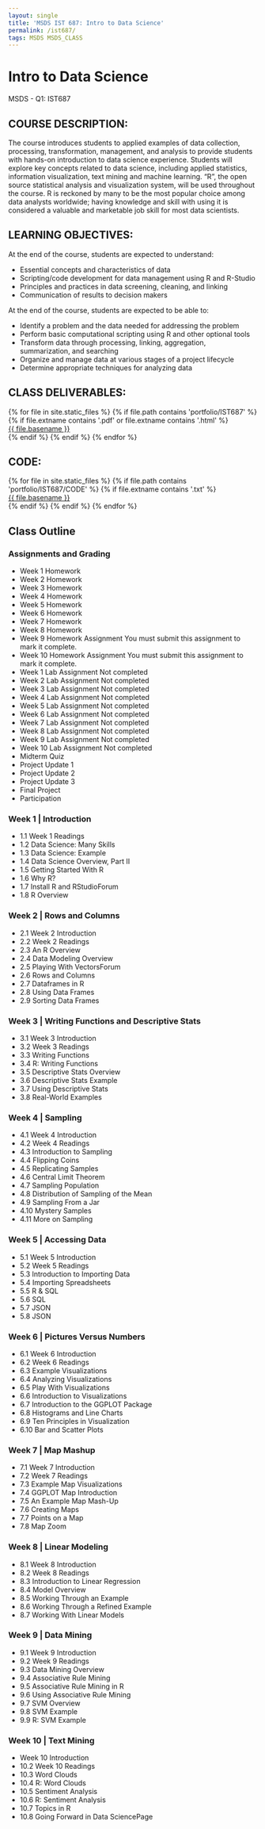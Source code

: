 ```yaml
---
layout: single
title: 'MSDS IST 687: Intro to Data Science'
permalink: /ist687/
tags: MSDS MSDS_CLASS
---
```


# Intro to Data Science

MSDS - Q1: IST687

## COURSE DESCRIPTION:

The course introduces students to applied examples of data collection, processing, transformation,
management, and analysis to provide students with hands-on introduction to data science
experience. Students will explore key concepts related to data science, including applied
statistics, information visualization, text mining and machine learning. “R”, the open source
statistical analysis and visualization system, will be used throughout the course. R is reckoned by
many to be the most popular choice among data analysts worldwide; having knowledge and skill
with using it is considered a valuable and marketable job skill for most data scientists.

## LEARNING OBJECTIVES:

At the end of the course, students are expected to understand:

* Essential concepts and characteristics of data
* Scripting/code development for data management using R and R-Studio
* Principles and practices in data screening, cleaning, and linking
* Communication of results to decision makers

At the end of the course, students are expected to be able to:

* Identify a problem and the data needed for addressing the problem
* Perform basic computational scripting using R and other optional tools
* Transform data through processing, linking, aggregation, summarization, and searching
* Organize and manage data at various stages of a project lifecycle
* Determine appropriate techniques for analyzing data

## CLASS DELIVERABLES:

<div>
{% for file in site.static_files %}
    {% if file.path contains 'portfolio/IST687' %}
        {% if file.extname contains '.pdf' or file.extname contains '.html' %}
            <div><a href="https://danielcaraway.github.io/{{ file.path }}">{{ file.basename }}</a></div>
        {% endif %}
    {% endif %}
{% endfor %}
</div>

## CODE: 

<div>
{% for file in site.static_files %}
    {% if file.path contains 'portfolio/IST687/CODE' %}
        {% if file.extname contains '.txt' %}
            <div><a href="https://danielcaraway.github.io/{{ file.path }}">{{ file.basename }}</a></div>
        {% endif %}
    {% endif %}
{% endfor %}
</div>

## Class Outline

### Assignments and Grading

* Week 1 Homework  
* Week 2 Homework  
* Week 3 Homework  
* Week 4 Homework  
* Week 5 Homework  
* Week 6 Homework  
* Week 7 Homework  
* Week 8 Homework  
* Week 9 Homework Assignment  You must submit this assignment to mark it complete.
* Week 10 Homework Assignment  You must submit this assignment to mark it complete.
* Week 1 Lab Assignment  Not completed
* Week 2 Lab Assignment  Not completed
* Week 3 Lab Assignment  Not completed
* Week 4 Lab Assignment  Not completed
* Week 5 Lab Assignment  Not completed
* Week 6 Lab Assignment  Not completed
* Week 7 Lab Assignment  Not completed
* Week 8 Lab Assignment  Not completed
* Week 9 Lab Assignment  Not completed
* Week 10 Lab Assignment  Not completed
* Midterm Quiz 
* Project Update 1 
* Project Update 2 
* Project Update 3 
* Final Project 
* Participation 

### Week 1 | Introduction

* 1.1 Week 1 Readings 
* 1.2 Data Science: Many Skills 
* 1.3 Data Science: Example 
* 1.4 Data Science Overview, Part II 
* 1.5 Getting Started With R 
* 1.6 Why R? 
* 1.7 Install R and RStudioForum 
* 1.8 R Overview 

### Week 2 | Rows and Columns

* 2.1 Week 2 Introduction 
* 2.2 Week 2 Readings 
* 2.3 An R Overview 
* 2.4 Data Modeling Overview 
* 2.5 Playing With VectorsForum 
* 2.6 Rows and Columns 
* 2.7 Dataframes in R 
* 2.8 Using Data Frames 
* 2.9 Sorting Data Frames 

### Week 3 | Writing Functions and Descriptive Stats

* 3.1 Week 3 Introduction 
* 3.2 Week 3 Readings 
* 3.3 Writing Functions 
* 3.4 R: Writing Functions 
* 3.5 Descriptive Stats Overview 
* 3.6 Descriptive Stats Example 
* 3.7 Using Descriptive Stats 
* 3.8 Real-World Examples 

### Week 4 | Sampling

* 4.1 Week 4 Introduction 
* 4.2 Week 4 Readings 
* 4.3 Introduction to Sampling 
* 4.4 Flipping Coins 
* 4.5 Replicating Samples 
* 4.6 Central Limit Theorem  
* 4.7 Sampling Population 
* 4.8 Distribution of Sampling of the Mean 
* 4.9 Sampling From a Jar 
* 4.10 Mystery Samples 
* 4.11 More on Sampling 

### Week 5 | Accessing Data

* 5.1 Week 5 Introduction 
* 5.2 Week 5 Readings 
* 5.3 Introduction to Importing Data 
* 5.4 Importing Spreadsheets 
* 5.5 R & SQL 
* 5.6 SQL 
* 5.7 JSON 
* 5.8 JSON 

### Week 6 | Pictures Versus Numbers

* 6.1 Week 6 Introduction 
* 6.2 Week 6 Readings 
* 6.3 Example Visualizations 
* 6.4 Analyzing Visualizations 
* 6.5 Play With Visualizations 
* 6.6 Introduction to Visualizations 
* 6.7 Introduction to the GGPLOT Package 
* 6.8 Histograms and Line Charts 
* 6.9 Ten Principles in Visualization 
* 6.10 Bar and Scatter Plots 

### Week 7 | Map Mashup

* 7.1 Week 7 Introduction 
* 7.2 Week 7 Readings 
* 7.3 Example Map Visualizations 
* 7.4 GGPLOT Map Introduction 
* 7.5 An Example Map Mash-Up 
* 7.6 Creating Maps 
* 7.7 Points on a Map 
* 7.8 Map Zoom 

### Week 8 | Linear Modeling

* 8.1 Week 8 Introduction 
* 8.2 Week 8 Readings 
* 8.3 Introduction to Linear Regression 
* 8.4 Model Overview 
* 8.5 Working Through an Example 
* 8.6 Working Through a Refined Example 
* 8.7 Working With Linear Models 

### Week 9 | Data Mining

* 9.1 Week 9 Introduction 
* 9.2 Week 9 Readings 
* 9.3 Data Mining Overview 
* 9.4 Associative Rule Mining 
* 9.5 Associative Rule Mining in R 
* 9.6 Using Associative Rule Mining 
* 9.7 SVM Overview 
* 9.8 SVM Example 
* 9.9 R: SVM Example 

### Week 10 | Text Mining

* Week 10 Introduction 
* 10.2 Week 10 Readings 
* 10.3 Word Clouds 
* 10.4 R: Word Clouds 
* 10.5 Sentiment Analysis 
* 10.6 R: Sentiment Analysis 
* 10.7 Topics in R 
* 10.8 Going Forward in Data SciencePage  

